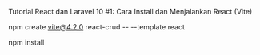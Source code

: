Tutorial React dan Laravel 10 #1: Cara Install dan Menjalankan React (Vite)

npm create vite@4.2.0 react-crud -- --template react

npm install